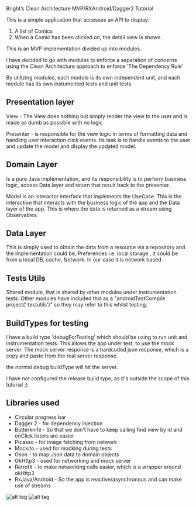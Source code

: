 Bright’s Clean Architecture MVP/RXAndroid/Dagger2 Tutorial

This is a simple application that accesses an API to display:

1) A list of Comics
2) When a Comic has been clicked on, the detail view is shown

This is an MVP implementation divided up into modules.

I have decided to go with modules to enforce a separation of concerns using the Clean Architecture approach to enforce 'The Dependency Rule'

By utilizing modules, each module is its own independent unit, and each module has its own instumented tests and unit tests.


Presentation layer
------------------

View -  The View does nothing but simply render the view to the user and is made as dumb as possible with no logic

Presenter - is responsible for the view logic in terms of formatting data and handling user interaction click events. Its task is to handle events to the user and update the model and
                     display the updated model.


Domain Layer
------------------

Is a pure Java implementation, and its responsibility is to perform business logic, access Data layer and return that result back to the presenter.

Model is an interactor interface that implements the UseCase. This is the interaction that interacts with the business logic of the app and the Data layer of the app.
This is where the data is returned as a stream using Observables.

Data Layer
------------------
This is simply used to obtain the data from a resource via a repository and the implementation could be, Preferences i.e. local storage , it could be from a local DB, cache, Network. In our case it is network based.


Tests Utils
------------------
Shared module, that is shared by other modules under instrumentation tests. Other modules have included this as a "androidTestCompile project(':testutils')"
so they may refer to this whilst testing.


BuildTypes for testing
------------------
I have a build type 'debugForTesting' which should be using to run unit and instrumentation tests. This allows the app under test, to use the mock server.
The mock server response is a hardcoded json response, which is a copy and paste from the real server response.

the normal debug buildType will hit the server.

I have not configured the release build type, as it's outside the scope of this tutorial ;)



Libraries used
------------------
* Circular progress bar
* Dagger 2 - for dependency injection
* Butterknife - So that we don’t have to keep calling find view by id and onClick listers are easier
* Picasso - for image fetching from network
* Mockito - used for mocking during tests
* Gson - to map Json data to domain objects
* OkHttp3 - used for networking and mock server
* Retrofit - to make networking calls easier, which is a wrapper around okHttp3
* RxJava/Android - So the app is reactive/asynchronous  and can make use of streams


![alt tag](https://github.com/brightsgithub/brights-mvp-tutorial/blob/master/comics_list.png)
![alt tag](https://github.com/brightsgithub/brights-mvp-tutorial/blob/master/comic_detail.png)